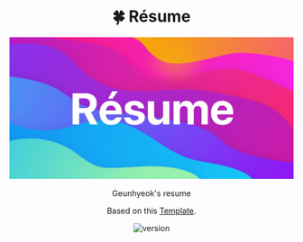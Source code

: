 <div align="center">

# 🍀 Résume

  <img src="public/cover.jpg" width="800">

Geunhyeok's resume

Based on this [Template](https://github.com/leegeunhyeok/resume).

![version](https://img.shields.io/github/v/tag/leegeunhyeok/resume?label=version)

</div>

